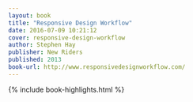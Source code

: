```yaml
---
layout: book
title: "Responsive Design Workflow"
date: 2016-07-09 10:21:12
cover: responsive-design-workflow
author: Stephen Hay
publisher: New Riders
published: 2013
book-url: http://www.responsivedesignworkflow.com/
---
```


{% include book-highlights.html %}
